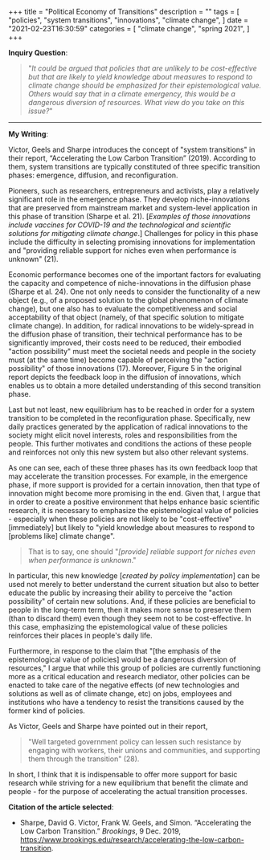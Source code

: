 +++
title = "Political Economy of Transitions"
description = ""
tags = [
    "policies",
    "system transitions",
    "innovations",
    "climate change",
]
date = "2021-02-23T16:30:59"
categories = [
    "climate change",
    "spring 2021",
]
+++ 

**Inquiry Question**: <br/> 

> "*It could be argued that policies that are unlikely to be cost-effective but that are likely to yield knowledge about measures to respond to climate change should be emphasized for their epistemological value. Others would say that in a climate emergency, this would be a dangerous diversion of resources.  What view do you take on this issue?*"     

----   

**My Writing**: 

Victor, Geels and Sharpe introduces the concept of "system transitions" in their report, “Accelerating the Low Carbon Transition” (2019). According to them, system transitions are typically constituted of three specific transition phases: emergence, diffusion, and reconfiguration. 

Pioneers, such as researchers, entrepreneurs and activists, play a relatively significant role in the emergence phase. They develop niche-innovations that are preserved from mainstream market and system-level application in this phase of transition (Sharpe et al. 21). [*Examples of those innovations include vaccines for COVID-19 and the technological and scientific solutions for mitigating climate change*.] Challenges for policy in this phase include the difficulty in selecting promising innovations for implementation and "providing reliable support for niches even when performance is unknown" (21).

Economic performance becomes one of the important factors for evaluating the capacity and competence of niche-innovations in the diffusion phase (Sharpe et al. 24). One not only needs to consider the functionality of a new object (e.g., of a proposed solution to the global phenomenon of climate change), but one also has to evaluate the competitiveness and social acceptability of that object (namely, of that specific solution to mitigate climate change). In addition, for radical innovations to be widely-spread in the diffusion phase of transition, their technical performance has to be significantly improved, their costs need to be reduced, their embodied "action possibility" must meet the societal needs and people in the society must (at the same time) become capable of perceiving the "action possibility" of those innovations (17). Moreover, Figure 5 in the original report depicts the feedback loop in the diffusion of innovations, which enables us to obtain a more detailed understanding of this second transition phase.  
 
Last but not least, new equilibrium has to be reached in order for a system transition to be completed in the reconfiguration phase. Specifically, new daily practices generated by the application of radical innovations to the society might elicit novel interests, roles and responsibilities from the people.  This further motivates and conditions the actions of these people and reinforces not only this new system but also other relevant systems.    

As one can see, each of these three phases has its own feedback loop that may accelerate the transition processes. For example, in the emergence phase, if more support is provided for a certain innovation, then that type of innovation might become more promising in the end. Given that, I argue that in order to create a positive environment that helps enhance basic scientific research, it is necessary to emphasize the epistemological value of policies - especially when these policies are not likely to be "cost-effective" [immediately] but likely to "yield knowledge about measures to respond to [problems like] climate change".  

> That is to say, one should "*[provide] reliable support for niches even when performance is unknown*."  

In particular, this new knowledge [*created by policy implementation*] can be used not merely to better understand the current situation but also to better educate the public by increasing their ability to perceive the "action possibility" of certain new solutions. And, if these policies are beneficial to people in the long-term term, then it makes more sense to preserve them (than to discard them) even though they seem not to be cost-effective. In this case, emphasizing the epistemological value of these policies reinforces their places in people's daily life. 

Furthermore, in response to the claim that "[the emphasis of the epistemological value of policies] would be a dangerous diversion of resources," I argue that while this group of policies are currently functioning more as a critical education and research mediator, other policies can be enacted to take care of the negative effects (of new technologies and solutions as well as of climate change, etc) on jobs, employees and institutions who have a tendency to resist the transitions caused by the former kind of policies.   

As Victor, Geels and Sharpe have pointed out in their report,
 
> "Well targeted government policy can lessen such resistance by engaging with workers, their unions and communities, and supporting them through the transition" (28).

In short, I think that it is indispensable to offer more support for basic research while striving for a new equilibrium that benefit the climate and people - for the purpose of accelerating the actual transition processes. 


**Citation of the article selected**: <br/>

* Sharpe, David G. Victor, Frank W. Geels, and Simon. “Accelerating the Low Carbon Transition.” *Brookings*, 9 Dec. 2019, https://www.brookings.edu/research/accelerating-the-low-carbon-transition.